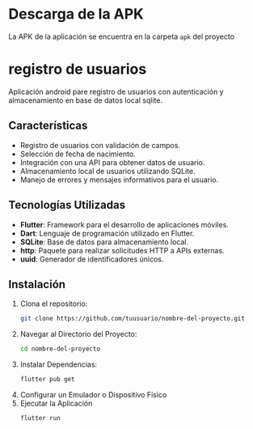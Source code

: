 # Descarga de la APK
La APK de la aplicación se encuentra en la carpeta `apk` del proyecto

# registro de usuarios

Aplicación android pare registro de usuarios con autenticación y almacenamiento en base de datos local sqlite.

## Características

- Registro de usuarios con validación de campos.
- Selección de fecha de nacimiento.
- Integración con una API para obtener datos de usuario.
- Almacenamiento local de usuarios utilizando SQLite.
- Manejo de errores y mensajes informativos para el usuario.

## Tecnologías Utilizadas

- **Flutter**: Framework para el desarrollo de aplicaciones móviles.
- **Dart**: Lenguaje de programación utilizado en Flutter.
- **SQLite**: Base de datos para almacenamiento local.
- **http**: Paquete para realizar solicitudes HTTP a APIs externas.
- **uuid**: Generador de identificadores únicos.

## Instalación

1. Clona el repositorio:
   ```bash
   git clone https://github.com/tuusuario/nombre-del-proyecto.git
   ```
2. Navegar al Directorio del Proyecto:
    ```bash
   cd nombre-del-proyecto
    
3. Instalar Dependencias:
    ```bash
   flutter pub get
   ```
4. Configurar un Emulador o Dispositivo Físico
5. Ejecutar la Aplicación
    ```bash
    flutter run
     ```
